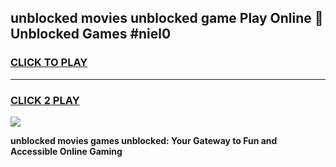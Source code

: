 
## unblocked movies unblocked game Play Online 👋 Unblocked Games #niel0
<h3>
<a href="https://premium.freeplayer.one?title=unblocked_movies&ref=21F">CLICK TO PLAY</a></h3>
<hr>

<h3>
<a href="https://premium.freeplayer.one?title=unblocked_movies&ref=21F">CLICK 2 PLAY</a>
  
</h3>

<a href="https://premium.freeplayer.one?title=unblocked_movies&ref=21F/"><img src="https://clearcache.store/games.png"></a>


**unblocked movies games unblocked: Your Gateway to Fun and Accessible Online Gaming**
